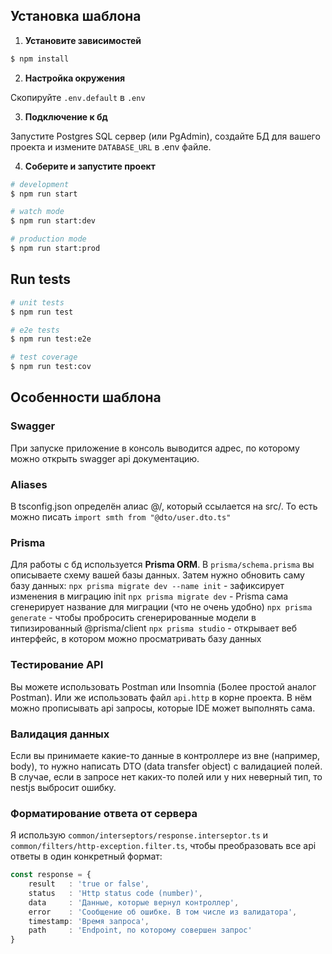 ## Установка шаблона
1. **Установите зависимостей**
```bash
$ npm install
```

2. **Настройка окружения**

Скопируйте `.env.default` в `.env`

3. **Подключение к бд**

Запустите Postgres SQL сервер (или PgAdmin), создайте БД для вашего проекта
и измените `DATABASE_URL` в .env файле.

4. **Соберите и запустите проект**
```bash
# development
$ npm run start

# watch mode
$ npm run start:dev

# production mode
$ npm run start:prod
```

## Run tests

```bash
# unit tests
$ npm run test

# e2e tests
$ npm run test:e2e

# test coverage
$ npm run test:cov
```

## Особенности шаблона
### Swagger
При запуске приложение в консоль выводится адрес, по которому можно открыть swagger api документацию.

### Aliases
В tsconfig.json определён алиас @/, который ссылается на src/. 
То есть можно писать `import smth from "@dto/user.dto.ts"`

### Prisma
Для работы с бд используется **Prisma ORM**.
В `prisma/schema.prisma` вы описываете схему вашей базы данных.
Затем нужно обновить саму базу данных:
`npx prisma migrate dev --name init` - зафиксирует изменения в миграцию init
`npx prisma migrate dev` - Prisma сама сгенерирует название для миграции (что не очень удобно)
`npx prisma generate` - чтобы пробросить сгенерированные модели в типизированный @prisma/client
`npx prisma studio` - открывает веб интерфейс, в котором можно просматривать базу данных

### Тестирование API
Вы можете использовать Postman или Insomnia (Более простой аналог Postman).
Или же использовать файл `api.http` в корне проекта. В нём можно прописывать
api запросы, которые IDE может выполнять сама.

### Валидация данных
Если вы принимаете какие-то данные в контроллере из вне (например, body), 
то нужно написать DTO (data transfer object) с валидацией полей. 
В случае, если в запросе нет каких-то полей или у них неверный тип, то 
nestjs выбросит ошибку.

### Форматирование ответа от сервера
Я использую `common/interseptors/response.interseptor.ts` и `common/filters/http-exception.filter.ts`,
чтобы преобразовать все api ответы в один конкретный формат:
```typescript
const response = {
    result   : 'true or false',
    status   : 'Http status code (number)',
    data     : 'Данные, которые вернул контроллер',
    error    : 'Сообщение об ошибке. В том числе из валидатора',
    timestamp: 'Время запроса',
    path     : 'Endpoint, по которому совершен запрос'
}
```

